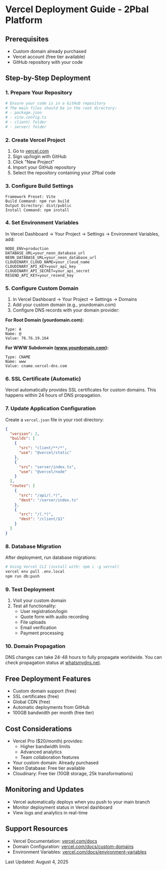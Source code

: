 # Vercel Deployment Guide - 2Pbal Platform

## Prerequisites
- Custom domain already purchased
- Vercel account (free tier available)
- GitHub repository with your code

## Step-by-Step Deployment

### 1. Prepare Your Repository
```bash
# Ensure your code is in a GitHub repository
# The main files should be in the root directory:
# - package.json
# - vite.config.ts  
# - client/ folder
# - server/ folder
```

### 2. Create Vercel Project
1. Go to [vercel.com](https://vercel.com)
2. Sign up/login with GitHub
3. Click "New Project"
4. Import your GitHub repository
5. Select the repository containing your 2Pbal code

### 3. Configure Build Settings
```
Framework Preset: Vite
Build Command: npm run build
Output Directory: dist/public
Install Command: npm install
```

### 4. Set Environment Variables
In Vercel Dashboard → Your Project → Settings → Environment Variables, add:

```
NODE_ENV=production
DATABASE_URL=your_neon_database_url
NEON_DATABASE_URL=your_neon_database_url
CLOUDINARY_CLOUD_NAME=your_cloud_name
CLOUDINARY_API_KEY=your_api_key
CLOUDINARY_API_SECRET=your_api_secret
RESEND_API_KEY=your_resend_key
```

### 5. Configure Custom Domain
1. In Vercel Dashboard → Your Project → Settings → Domains
2. Add your custom domain (e.g., yourdomain.com)
3. Configure DNS records with your domain provider:

**For Root Domain (yourdomain.com):**
```
Type: A
Name: @
Value: 76.76.19.164
```

**For WWW Subdomain (www.yourdomain.com):**
```
Type: CNAME  
Name: www
Value: cname.vercel-dns.com
```

### 6. SSL Certificate (Automatic)
Vercel automatically provides SSL certificates for custom domains. This happens within 24 hours of DNS propagation.

### 7. Update Application Configuration
Create a `vercel.json` file in your root directory:

```json
{
  "version": 2,
  "builds": [
    {
      "src": "client/**/*",
      "use": "@vercel/static"
    },
    {
      "src": "server/index.ts",
      "use": "@vercel/node"
    }
  ],
  "routes": [
    {
      "src": "/api/(.*)",
      "dest": "/server/index.ts"
    },
    {
      "src": "/(.*)",
      "dest": "/client/$1"
    }
  ]
}
```

### 8. Database Migration
After deployment, run database migrations:
```bash
# Using Vercel CLI (install with: npm i -g vercel)
vercel env pull .env.local
npm run db:push
```

### 9. Test Deployment
1. Visit your custom domain
2. Test all functionality:
   - User registration/login
   - Quote form with audio recording
   - File uploads
   - Email verification
   - Payment processing

### 10. Domain Propagation
DNS changes can take 24-48 hours to fully propagate worldwide. You can check propagation status at [whatsmydns.net](https://whatsmydns.net).

## Free Deployment Features
- Custom domain support (free)
- SSL certificates (free)
- Global CDN (free)
- Automatic deployments from GitHub
- 100GB bandwidth per month (free tier)

## Cost Considerations
- Vercel Pro ($20/month) provides:
  - Higher bandwidth limits
  - Advanced analytics
  - Team collaboration features
- Your custom domain: Already purchased
- Neon Database: Free tier available
- Cloudinary: Free tier (10GB storage, 25k transformations)

## Monitoring and Updates
- Vercel automatically deploys when you push to your main branch
- Monitor deployment status in Vercel dashboard
- View logs and analytics in real-time

## Support Resources
- Vercel Documentation: [vercel.com/docs](https://vercel.com/docs)
- Domain Configuration: [vercel.com/docs/custom-domains](https://vercel.com/docs/custom-domains)
- Environment Variables: [vercel.com/docs/environment-variables](https://vercel.com/docs/environment-variables)

Last Updated: August 4, 2025